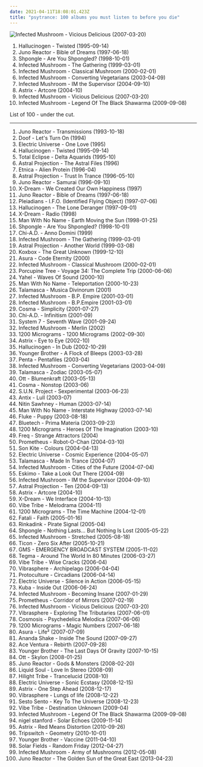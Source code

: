 ```yaml
---
date: 2021-04-11T18:08:01.423Z
title: "psytrance: 100 albums you must listen to before you die"
---
```

![Infected Mushroom - Vicious Delicious (2007-03-20)](http://coverartarchive.org/release/ded7ac3b-4a17-36a2-8fc5-4a878d229f35/1353184902-500.jpg "Infected Mushroom - Vicious Delicious (2007-03-20)")
<ol class="albums">
<li data-cover="http://coverartarchive.org/release/2e84f173-3c96-3fc0-8565-bfb85d8724a3/10752369965-500.jpg" data-tags="psytrance" role="button">Hallucinogen - Twisted (1995-09-14)</li>
<li data-cover="http://coverartarchive.org/release/59c9a570-4d4b-414e-90c1-f1f8c59fc21e/4225986565-500.jpg" data-tags="trance, psytrance, goa trance" role="button">Juno Reactor - Bible of Dreams (1997-06-18)</li>
<li data-cover="http://coverartarchive.org/release/5cfd4082-fb5e-4629-b734-4d2a7b62542c/2572934147-500.jpg" data-tags="psychedelic" role="button">Shpongle - Are You Shpongled? (1998-10-01)</li>
<li data-cover="http://coverartarchive.org/release/9e0c0528-df5e-3aac-97b1-0318a9fb23f2/3183924982-500.jpg" data-tags="psytrance, goa, electronic" role="button">Infected Mushroom - The Gathering (1999-03-01)</li>
<li data-cover="http://coverartarchive.org/release/16c9e950-dadb-4d50-a1ad-54c630b243e3/7594550991-500.jpg" data-tags="psytrance" role="button">Infected Mushroom - Classical Mushroom (2000-02-01)</li>
<li data-cover="https://img.discogs.com/G_lQGAvP2uMhUYgKP2sny3aAodE=/fit-in/600x596/filters:strip_icc():format(jpeg):mode_rgb():quality(90)/discogs-images/R-1019236-1464300306-9378.jpeg.jpg" data-tags="electronic, psytrance" role="button">Infected Mushroom - Converting Vegetarians (2003-04-09)</li>
<li data-cover="http://coverartarchive.org/release/e5fe454e-6a3c-3b82-b3af-99f638fb4e3c/11150293974-500.jpg" data-tags="trance, psytrance, electronic" role="button">Infected Mushroom - IM the Supervisor (2004-09-10)</li>
<li data-cover="http://coverartarchive.org/release/5c054155-b21f-4831-9acd-dd40029b53d7/4702925224-500.jpg" data-tags="psytrance" role="button">Astrix - Artcore (2004-10)</li>
<li data-cover="http://coverartarchive.org/release/ded7ac3b-4a17-36a2-8fc5-4a878d229f35/1353184902-500.jpg" data-tags="psytrance, electronic" role="button">Infected Mushroom - Vicious Delicious (2007-03-20)</li>
<li data-cover="http://coverartarchive.org/release/7e734f4f-3215-3153-8fa7-376cf8a8172e/8562147990-500.jpg" data-tags="electronic, psytrance, psychedelic" role="button">Infected Mushroom - Legend Of The Black Shawarma (2009-09-08)</li>
</ol>
List of 100 - under the cut.
<!-- more -->

_________________

<ol class="albums">
<li data-cover="http://coverartarchive.org/release/9c3f584f-dd01-445c-9fac-bbaf7a5abbba/24562001336-500.jpg" data-tags="trance, goa trance" role="button">
Juno Reactor - Transmissions (1993-10-18)
</li>
<li data-cover="https://img.discogs.com/jZubdfZ3HKq3YgBl6bzLPhgmwbg=/fit-in/600x599/filters:strip_icc():format(jpeg):mode_rgb():quality(90)/discogs-images/R-57749-1156885151.jpeg.jpg" data-tags="goa" role="button">
Doof - Let's Turn On (1994)
</li>
<li data-cover="http://coverartarchive.org/release/47cfdc0a-4ca7-4551-9ec1-04af9ced5df8/18409677760-500.jpg" data-tags="psytrance" role="button">
Electric Universe - One Love (1995)
</li>
<li data-cover="http://coverartarchive.org/release/2e84f173-3c96-3fc0-8565-bfb85d8724a3/10752369965-500.jpg" data-tags="psytrance" role="button">
Hallucinogen - Twisted (1995-09-14)
</li>
<li data-cover="http://coverartarchive.org/release/09605364-828b-4664-b142-c7aaf75aa82b/5512445694-500.jpg" data-tags="psytrance" role="button">
Total Eclipse - Delta Aquarids (1995-10)
</li>
<li data-cover="http://coverartarchive.org/release/cad07201-a676-35b5-b932-f7cba5b37f2c/9406374143-500.jpg" data-tags="goa" role="button">
Astral Projection - The Astral Files (1996)
</li>
<li data-cover="https://img.discogs.com/oGVMx4EOsAPTD9qTqABwK7Cf2JI=/fit-in/600x528/filters:strip_icc():format(jpeg):mode_rgb():quality(90)/discogs-images/R-71559-1106384654.jpg.jpg" data-tags="psytrance, goa" role="button">
Etnica - Alien Protein (1996-04)
</li>
<li data-cover="http://coverartarchive.org/release/724f81e5-6913-30d3-b979-0b9c87142d23/17511200093-500.jpg" data-tags="psytrance, goa" role="button">
Astral Projection - Trust In Trance (1996-05-10)
</li>
<li data-cover="http://coverartarchive.org/release/56eb8802-212e-4e9f-8420-6425a1288231/28425289758-500.jpg" data-tags="psytrance" role="button">
Juno Reactor - Samurai (1996-09-10)
</li>
<li data-cover="https://img.discogs.com/V2BepaU2FrxTsWJqgT-k5mJz06Q=/fit-in/600x600/filters:strip_icc():format(jpeg):mode_rgb():quality(90)/discogs-images/R-67757-1351163744-8943.jpeg.jpg" data-tags="psychedelic, psychedelic trance, psytrance" role="button">
X-Dream - We Created Our Own Happiness (1997)
</li>
<li data-cover="http://coverartarchive.org/release/59c9a570-4d4b-414e-90c1-f1f8c59fc21e/4225986565-500.jpg" data-tags="trance, psytrance, goa trance" role="button">
Juno Reactor - Bible of Dreams (1997-06-18)
</li>
<li data-cover="http://coverartarchive.org/release/5b2b08ad-acf9-4e59-8947-6cdfbc987296/7749414669-500.jpg" data-tags="goa, psytrance, goa trance, goa classic" role="button">
Pleiadians - I.F.O. (Identified Flying Object) (1997-07-06)
</li>
<li data-cover="http://coverartarchive.org/release/b38e3c1e-5f3d-48de-b998-1c2f3bde6ac7/10313867260-500.jpg" data-tags="psytrance, goa" role="button">
Hallucinogen - The Lone Deranger (1997-09-01)
</li>
<li data-cover="http://coverartarchive.org/release/230b0a29-1c53-3e85-bd07-b0a014b858c9/18421760662-500.jpg" data-tags="psytrance" role="button">
X-Dream - Radio (1998)
</li>
<li data-cover="https://img.discogs.com/FNOPwIwmILuJF9-HdSOKWjaV5HE=/fit-in/600x596/filters:strip_icc():format(jpeg):mode_rgb():quality(90)/discogs-images/R-86422-1202727245.jpeg.jpg" data-tags="goa, psytrance, miley cyrus, kim kardashian, pamela anderson, anna nicole smith, carmen electra, alex grey, ariana grande, iggy azalea, inna, favoritalbum, victoria silvstedt, faves in trance, jade laroche, jenny mccarthy, briana banks, aspen rose, ashley lane, anny aurora, noemie bilas" role="button">
Man With No Name - Earth Moving the Sun (1998-01-25)
</li>
<li data-cover="http://coverartarchive.org/release/5cfd4082-fb5e-4629-b734-4d2a7b62542c/2572934147-500.jpg" data-tags="psychedelic" role="button">
Shpongle - Are You Shpongled? (1998-10-01)
</li>
<li data-cover="https://img.discogs.com/9YW7QG1ZC6hmmqIU6e2cisOGENA=/fit-in/596x540/filters:strip_icc():format(jpeg):mode_rgb():quality(90)/discogs-images/R-74353-1204898649.jpeg.jpg" data-tags="goa, psytrance, i love it" role="button">
Chi-A.D. - Anno Domini (1999)
</li>
<li data-cover="http://coverartarchive.org/release/9e0c0528-df5e-3aac-97b1-0318a9fb23f2/3183924982-500.jpg" data-tags="psytrance, goa, electronic" role="button">
Infected Mushroom - The Gathering (1999-03-01)
</li>
<li data-cover="https://via.placeholder.com/450" data-tags="goa trance, goa, psytrance" role="button">
Astral Projection - Another World (1999-03-08)
</li>
<li data-cover="http://coverartarchive.org/release/9724f283-050b-446e-a956-fc5b084b1258/10768929537-500.jpg" data-tags="psytrance" role="button">
Koxbox - The Great Unknown (1999-12-10)
</li>
<li data-cover="http://coverartarchive.org/release/931a2b12-037e-4dfc-8ced-017c4ec7837e/20650664259-500.jpg" data-tags="ambient, psychill" role="button">
Asura - Code Eternity (2000)
</li>
<li data-cover="http://coverartarchive.org/release/16c9e950-dadb-4d50-a1ad-54c630b243e3/7594550991-500.jpg" data-tags="psytrance" role="button">
Infected Mushroom - Classical Mushroom (2000-02-01)
</li>
<li data-cover="https://img.discogs.com/o-VuGtQLwGU1wSkBcNilwsdTz5w=/fit-in/600x598/filters:strip_icc():format(jpeg):mode_rgb():quality(90)/discogs-images/R-6834426-1427614329-9558.jpeg.jpg" data-tags="progressive rock" role="button">
Porcupine Tree - Voyage 34: The Complete Trip (2000-06-06)
</li>
<li data-cover="http://coverartarchive.org/release/cf40b167-5991-4a1d-8dc9-ad7a28dff10d/1242609371-500.jpg" data-tags="psytrance" role="button">
Yahel - Waves Of Sound (2000-10)
</li>
<li data-cover="http://coverartarchive.org/release/44b52887-ce26-430f-8413-ebf25da385b2/16662731622-500.jpg" data-tags="psytrance, goa" role="button">
Man With No Name - Teleportation (2000-10-23)
</li>
<li data-cover="http://coverartarchive.org/release/78ab4558-614d-4ad3-9b4d-7ff369497f57/1467900993-500.jpg" data-tags="psychedelic, psytrance, trance" role="button">
Talamasca - Musica Divinorum (2001)
</li>
<li data-cover="http://coverartarchive.org/release/fb27e386-d568-4d46-a38b-ffa3ddac13c1/8890719356-500.jpg" data-tags="psytrance" role="button">
Infected Mushroom - B.P. Empire (2001-03-01)
</li>
<li data-cover="http://coverartarchive.org/release/1d71b97e-c836-3610-be49-867910cc880e/10665722192-500.jpg" data-tags="electronic" role="button">
Infected Mushroom - B.P.Empire (2001-03-01)
</li>
<li data-cover="http://coverartarchive.org/release/090f7e87-5a12-4bb7-8a8e-9eb7a49a8671/10527125003-500.jpg" data-tags="psytrance" role="button">
Cosma - Simplicity (2001-07-27)
</li>
<li data-cover="http://coverartarchive.org/release/52b6f95a-5442-48f8-bebc-21003640aa5a/3063735786-500.jpg" data-tags="goa, psytrance" role="button">
Chi-A.D. - Infinitism (2001-09)
</li>
<li data-cover="https://img.discogs.com/bfCzAZbrtaUz-xHvD3LVE2q_q4U=/fit-in/600x600/filters:strip_icc():format(jpeg):mode_rgb():quality(90)/discogs-images/R-35896-1278899059.jpeg.jpg" data-tags="trance, electronic, ambient" role="button">
System 7 - Seventh Wave (2001-09-24)
</li>
<li data-cover="http://coverartarchive.org/release/b556f511-1a7d-4c7c-a14d-13fda250dfcf/3420882655-500.jpg" data-tags="electronic" role="button">
Infected Mushroom - Merlin (2002)
</li>
<li data-cover="http://coverartarchive.org/release/a52771a9-ddca-4416-94c7-009aa8900b94/5225138071-500.jpg" data-tags="psychedelic trance" role="button">
1200 Micrograms - 1200 Micrograms (2002-09-30)
</li>
<li data-cover="https://img.discogs.com/AZgL_7XxWzLrtnvrIpxoQFn4-Qo=/fit-in/595x600/filters:strip_icc():format(jpeg):mode_rgb():quality(90)/discogs-images/R-66007-1425201434-7457.jpeg.jpg" data-tags="psytrance" role="button">
Astrix - Eye to Eye (2002-10)
</li>
<li data-cover="http://coverartarchive.org/release/401f1131-8509-4c25-bbfe-a7cff4b0705e/10313386444-500.jpg" data-tags="psydub, dub" role="button">
Hallucinogen - In Dub (2002-10-29)
</li>
<li data-cover="http://coverartarchive.org/release/7b934e84-7898-4250-9ee2-c9bed1b4d2a5/11194847884-500.jpg" data-tags="psytrance, psychill, electronic, ambient" role="button">
Younger Brother - A Flock of Bleeps (2003-03-28)
</li>
<li data-cover="http://coverartarchive.org/release/f208c810-60a4-42cb-a005-6d5f74f11baf/21920865717-500.jpg" data-tags="psytrance" role="button">
Penta - Pentafiles (2003-04)
</li>
<li data-cover="https://img.discogs.com/G_lQGAvP2uMhUYgKP2sny3aAodE=/fit-in/600x596/filters:strip_icc():format(jpeg):mode_rgb():quality(90)/discogs-images/R-1019236-1464300306-9378.jpeg.jpg" data-tags="electronic, psytrance" role="button">
Infected Mushroom - Converting Vegetarians (2003-04-09)
</li>
<li data-cover="http://coverartarchive.org/release/a39f9236-08d4-40ea-bbdc-b947b9fa531d/1467910693-500.jpg" data-tags="psytrance" role="button">
Talamasca - Zodiac (2003-05-07)
</li>
<li data-cover="http://coverartarchive.org/release/99e39642-cae5-4061-9800-751108bc650b/6477557415-500.jpg" data-tags="dub, ambient" role="button">
Ott - Blumenkraft (2003-05-13)
</li>
<li data-cover="http://coverartarchive.org/release/47015de4-4f7f-4148-bd2a-df3709e2e2ee/19415084984-500.jpg" data-tags="psytrance, goa" role="button">
Cosma - Nonstop (2003-06)
</li>
<li data-cover="https://img.discogs.com/JbewW2kimeysuWOjUTyO_RV0mCg=/fit-in/559x500/filters:strip_icc():format(jpeg):mode_rgb():quality(90)/discogs-images/R-143222-1119822547.jpg.jpg" data-tags="psytrance" role="button">
S.U.N. Project - Sexperimental (2003-06-23)
</li>
<li data-cover="http://coverartarchive.org/release/c9f51bb0-35d5-4083-9e8c-9693d3a767d6/3177530186-500.jpg" data-tags="progressive trance, psytrance" role="button">
Antix - Lull (2003-07)
</li>
<li data-cover="http://coverartarchive.org/release/bead97cb-137a-47cb-bcb5-09f5fe28b841/8126285718-500.jpg" data-tags="chillout" role="button">
Nitin Sawhney - Human (2003-07-14)
</li>
<li data-cover="http://coverartarchive.org/release/54cd8ac4-5e7b-4a13-97e0-958c64ec4a5f/4389842044-500.jpg" data-tags="psytrance" role="button">
Man With No Name - Interstate Highway (2003-07-14)
</li>
<li data-cover="http://coverartarchive.org/release/a80b68e3-227b-4536-9b25-9c0aa51c1359/6493811465-500.jpg" data-tags="electronic" role="button">
Fluke - Puppy (2003-08-18)
</li>
<li data-cover="http://coverartarchive.org/release/961a2b5d-64a9-43d8-83ea-da28a93c039a/999164021-500.jpg" data-tags="ambient, chillout, psybient" role="button">
Bluetech - Prima Materia (2003-09-23)
</li>
<li data-cover="http://coverartarchive.org/release/60a13ddd-9ea6-4426-b927-cb0e940450d7/5225689875-500.jpg" data-tags="goa" role="button">
1200 Micrograms - Heroes Of The Imagination (2003-10)
</li>
<li data-cover="http://coverartarchive.org/release/8d97ccb3-6c8a-4bd6-a57d-d4cd9f4ef308/7749377592-500.jpg" data-tags="psychedelic, progressive trance, psytrance" role="button">
Freq - Strange Attractors (2004)
</li>
<li data-cover="http://coverartarchive.org/release/18e8a508-9a6b-4bee-a2f3-1945a42e1179/10313172783-500.jpg" data-tags="psytrance" role="button">
Prometheus - Robot-O-Chan (2004-03-10)
</li>
<li data-cover="http://coverartarchive.org/release/2cfab282-600a-48a9-b947-b72a82f6b710/8843906324-500.jpg" data-tags="psytrance" role="button">
Son Kite - Colours (2004-04-13)
</li>
<li data-cover="http://coverartarchive.org/release/831a4414-3c51-4cb0-86b3-562370f6518d/18403022867-500.jpg" data-tags="psytrance" role="button">
Electric Universe - Cosmic Experience (2004-05-07)
</li>
<li data-cover="http://coverartarchive.org/release/bfc2d4f1-9464-494b-8a3e-34fc74937674/1462972710-500.jpg" data-tags="psytrance" role="button">
Talamasca - Made In Trance (2004-07)
</li>
<li data-cover="http://coverartarchive.org/release/9111bc76-628a-43fd-a109-a337ce27ed5b/6006993529-500.jpg" data-tags="electronic" role="button">
Infected Mushroom - Cities of the Future (2004-07-04)
</li>
<li data-cover="https://via.placeholder.com/450" data-tags="goa, psytrance, psy, eskimo" role="button">
Eskimo - Take a Look Out There (2004-09)
</li>
<li data-cover="http://coverartarchive.org/release/e5fe454e-6a3c-3b82-b3af-99f638fb4e3c/11150293974-500.jpg" data-tags="trance, psytrance, electronic" role="button">
Infected Mushroom - IM the Supervisor (2004-09-10)
</li>
<li data-cover="http://coverartarchive.org/release/800068ff-75a1-3fdc-963a-62d388f26bbf/21220422801-500.jpg" data-tags="trance, goa" role="button">
Astral Projection - Ten (2004-09-13)
</li>
<li data-cover="http://coverartarchive.org/release/5c054155-b21f-4831-9acd-dd40029b53d7/4702925224-500.jpg" data-tags="psytrance" role="button">
Astrix - Artcore (2004-10)
</li>
<li data-cover="https://img.discogs.com/GKFBGEhNl_l58ijth25SqNQWp2o=/fit-in/512x512/filters:strip_icc():format(jpeg):mode_rgb():quality(90)/discogs-images/R-351002-1147017236.jpeg.jpg" data-tags="psychedelic trance, psytrance" role="button">
X-Dream - We Interface (2004-10-13)
</li>
<li data-cover="http://coverartarchive.org/release/0ba54bf7-4890-452e-ae0f-290d2f4cd39e/2392119510-500.jpg" data-tags="psytrance" role="button">
Vibe Tribe - Melodrama (2004-11)
</li>
<li data-cover="http://coverartarchive.org/release/3ea37f9b-0bf9-48ee-ac94-99a978063130/5225754560-500.jpg" data-tags="psychedelic trance, psytrance, psy trance" role="button">
1200 Micrograms - The Time Machine (2004-12-01)
</li>
<li data-cover="https://img.discogs.com/asva7VJ138kLrHMWw-KW7gCQJag=/fit-in/512x512/filters:strip_icc():format(jpeg):mode_rgb():quality(90)/discogs-images/R-391825-1107213628.jpg.jpg" data-tags="psytrance" role="button">
Fatali - Faith (2005-01-16)
</li>
<li data-cover="https://img.discogs.com/n78aruqghHzFQNvqguOS4bQzZ3g=/fit-in/498x500/filters:strip_icc():format(jpeg):mode_rgb():quality(90)/discogs-images/R-448353-1126258120.jpeg.jpg" data-tags="psytrance" role="button">
Rinkadink - Pirate Signal (2005-04)
</li>
<li data-cover="http://coverartarchive.org/release/1f333f1e-e33d-4271-bb7a-9f0dcf7c4988/3697544961-500.jpg" data-tags="psychedelic" role="button">
Shpongle - Nothing Lasts... But Nothing Is Lost (2005-05-22)
</li>
<li data-cover="http://coverartarchive.org/release/54032dc4-f2e3-4af1-989b-277bdba77c75/12985112771-500.jpg" data-tags="electronic, psytrance" role="button">
Infected Mushroom - Stretched (2005-08-18)
</li>
<li data-cover="http://coverartarchive.org/release/7fc778f1-b307-48cf-bd1b-65a07a4086b6/3178738142-500.jpg" data-tags="psytrance" role="button">
Ticon - Zero Six After (2005-10-21)
</li>
<li data-cover="http://coverartarchive.org/release/05998956-a7bf-475c-8c1a-20bfa987366e/8312618887-500.jpg" data-tags="trance, electronic, psytrance" role="button">
GMS - EMERGENCY BROADCAST SYSTEM (2005-11-02)
</li>
<li data-cover="https://img.discogs.com/w_5ut7SoHHKRr4QUicKi8Wahj9w=/fit-in/600x594/filters:strip_icc():format(jpeg):mode_rgb():quality(90)/discogs-images/R-653829-1486872637-9616.jpeg.jpg" data-tags="psytrance" role="button">
Tegma - Around The World In 80 Minutes (2006-03-27)
</li>
<li data-cover="http://coverartarchive.org/release/4dac64cb-04b8-49d7-809d-485bffe52aa8/12494210599-500.jpg" data-tags="psytrance" role="button">
Vibe Tribe - Wise Cracks (2006-04)
</li>
<li data-cover="http://coverartarchive.org/release/1d33a971-8f34-4498-953b-26ae85c4cdd6/10894951825-500.jpg" data-tags="psytrance" role="button">
Vibrasphere - Archipelago (2006-04-04)
</li>
<li data-cover="https://img.discogs.com/8aUSkmqWfyN9ijt4HnhArWqrbAA=/fit-in/600x600/filters:strip_icc():format(jpeg):mode_rgb():quality(90)/discogs-images/R-662226-1154876528.jpeg.jpg" data-tags="progressive trance, psychedelic trance, psytrance" role="button">
Protoculture - Circadians (2006-04-14)
</li>
<li data-cover="https://img.discogs.com/IqUq410Kkq5-tUlAvDZjoTRi4Hs=/fit-in/512x512/filters:strip_icc():format(jpeg):mode_rgb():quality(90)/discogs-images/R-694848-1148642823.jpeg.jpg" data-tags="psytrance" role="button">
Electric Universe - Silence in Action (2006-05-15)
</li>
<li data-cover="http://coverartarchive.org/release/552aedd6-05e7-46a4-bdac-ebf06be94d06/2698016881-500.jpg" data-tags="chillout, downtempo, ambient, psychill" role="button">
Kuba - Inside Out (2006-06-24)
</li>
<li data-cover="http://coverartarchive.org/release/bdb75a15-89a6-480e-b329-01fdcc0f7e24/12984970979-500.jpg" data-tags="electronic" role="button">
Infected Mushroom - Becoming Insane (2007-01-29)
</li>
<li data-cover="https://via.placeholder.com/450" data-tags="new age, psytrance, milla jovovich, kim kardashian, jenna jameson, sharon stone, sarenna lee, sabrina sabrok, minka, nina agdal, wendy whoppers, claire castel, ava addams, aletta ocean, tabatha cash, julia channel, louise jenson" role="button">
Prometheus - Corridor of Mirrors (2007-02-19)
</li>
<li data-cover="http://coverartarchive.org/release/ded7ac3b-4a17-36a2-8fc5-4a878d229f35/1353184902-500.jpg" data-tags="psytrance, electronic" role="button">
Infected Mushroom - Vicious Delicious (2007-03-20)
</li>
<li data-cover="http://coverartarchive.org/release/f87f3b49-d278-45f6-866a-7135dd474889/3076669072-500.jpg" data-tags="psytrance, progressive trance" role="button">
Vibrasphere - Exploring The Tributaries (2007-06-01)
</li>
<li data-cover="https://img.discogs.com/VOZ6zxa4lh-uFiGh8uXe7PbII-U=/fit-in/450x450/filters:strip_icc():format(jpeg):mode_rgb():quality(90)/discogs-images/R-1256040-1243268798.jpeg.jpg" data-tags="trance, electronica, goa, psytrance, kim kardashian, pamela anderson, anna nicole smith, carmen electra, victoria silvstedt, jade laroche, jenny mccarthy" role="button">
Cosmosis - Psychedelica Melodica (2007-06-06)
</li>
<li data-cover="https://via.placeholder.com/450" data-tags="psytrance" role="button">
1200 Micrograms - Magic Numbers (2007-06-18)
</li>
<li data-cover="http://coverartarchive.org/release/27d0e3c6-fa11-4a87-afad-980ec639c515/4028427397-500.jpg" data-tags="ambient, psychill" role="button">
Asura - Life² (2007-07-09)
</li>
<li data-cover="http://coverartarchive.org/release/2a6f86f2-65cf-4850-9dfe-fe493e63cc12/12494213750-500.jpg" data-tags="trance, electronic, psytrance, full-on" role="button">
Ananda Shake - Inside The Sound (2007-09-27)
</li>
<li data-cover="http://coverartarchive.org/release/95c16e6a-52a4-4b2e-8104-7971943a9380/3093877141-500.jpg" data-tags="progressive psytrance, psytrance" role="button">
Ace Ventura - Rebirth (2007-09-28)
</li>
<li data-cover="http://coverartarchive.org/release/913fd1ba-4f98-47b9-8e58-a495066f94c2/10298509218-500.jpg" data-tags="psychedelic, chillout" role="button">
Younger Brother - The Last Days Of Gravity (2007-10-15)
</li>
<li data-cover="http://coverartarchive.org/release/b7bfc318-2b99-40f0-9052-58fc57c2417e/10298830949-500.jpg" data-tags="dub" role="button">
Ott - Skylon (2008-01-25)
</li>
<li data-cover="http://coverartarchive.org/release/a404d2d9-fe3e-41c7-8488-28fe6159871c/8558459453-500.jpg" data-tags="trance, psychedelic, goa" role="button">
Juno Reactor - Gods & Monsters (2008-02-20)
</li>
<li data-cover="https://img.discogs.com/KQXu3iAWgTzxqH6FGbNb99BiVNw=/fit-in/600x538/filters:strip_icc():format(jpeg):mode_rgb():quality(90)/discogs-images/R-1474903-1222446900.jpeg.jpg" data-tags="trance, progressive, psytrance" role="button">
Liquid Soul - Love In Stereo (2008-09)
</li>
<li data-cover="http://coverartarchive.org/release/6184e68d-0887-475c-8ad0-9e161e3aee78/1762259519-500.jpg" data-tags="psytrance, natural trance, collective sonance, acoustic trance, hilight tribe, free palestine, trancelucid" role="button">
Hilight Tribe - Trancelucid (2008-10)
</li>
<li data-cover="https://img.discogs.com/a4ZeztJizDv4jZA1U08Hd6z1-jw=/fit-in/600x586/filters:strip_icc():format(jpeg):mode_rgb():quality(90)/discogs-images/R-1573457-1536839814-1308.jpeg.jpg" data-tags="psytrance" role="button">
Electric Universe - Sonic Ecstasy (2008-12-15)
</li>
<li data-cover="http://coverartarchive.org/release/e71e2e3e-64a5-4492-bb6d-acaa4c5ceae1/4377083608-500.jpg" data-tags="psytrance" role="button">
Astrix - One Step Ahead (2008-12-17)
</li>
<li data-cover="http://coverartarchive.org/release/852303fd-7651-451c-96f8-5193122b8490/10899999862-500.jpg" data-tags="chillout, psychedelic, psychill" role="button">
Vibrasphere - Lungs of life (2008-12-22)
</li>
<li data-cover="http://coverartarchive.org/release/a443b45f-f7c9-4812-9287-926b8397cc09/3048051708-500.jpg" data-tags="psytrance" role="button">
Sesto Sento - Key To The Universe (2008-12-23)
</li>
<li data-cover="http://coverartarchive.org/release/ae77b57b-02bc-4ded-831a-f3bdebafa7ce/3447851903-500.jpg" data-tags="psytrance" role="button">
Vibe Tribe - Destination Unknown (2009-04)
</li>
<li data-cover="http://coverartarchive.org/release/7e734f4f-3215-3153-8fa7-376cf8a8172e/8562147990-500.jpg" data-tags="electronic, psytrance, psychedelic" role="button">
Infected Mushroom - Legend Of The Black Shawarma (2009-09-08)
</li>
<li data-cover="http://coverartarchive.org/release/a4709966-f695-4347-bd15-da2271295c67/12901779953-500.jpg" data-tags="electronic" role="button">
nigel stanford - Solar Echoes (2009-11-14)
</li>
<li data-cover="http://coverartarchive.org/release/08c1d600-38a5-4182-9047-028d7e4afd7d/9168788552-500.jpg" data-tags="psytrance" role="button">
Astrix - Red Means Distortion (2010-09-26)
</li>
<li data-cover="https://img.discogs.com/BctcH_LLJeQl8tDokF4XkPf1taQ=/fit-in/600x545/filters:strip_icc():format(jpeg):mode_rgb():quality(90)/discogs-images/R-2474220-1534966169-9301.jpeg.jpg" data-tags="chillout, ambient" role="button">
Tripswitch - Geometry (2010-10-01)
</li>
<li data-cover="https://img.discogs.com/hexltCz9MB6mgA_9NK30G6YvZ5k=/fit-in/300x300/filters:strip_icc():format(jpeg):mode_rgb():quality(90)/discogs-images/R-2823730-1302659352.jpeg.jpg" data-tags="progressive rock, psychedelic rock" role="button">
Younger Brother - Vaccine (2011-04-10)
</li>
<li data-cover="http://coverartarchive.org/release/c91bb2c6-7bbc-4348-9d28-c7c669f497e2/1840192949-500.jpg" data-tags="electronic, chillout, ambient, psy trance" role="button">
Solar Fields - Random Friday (2012-04-27)
</li>
<li data-cover="http://coverartarchive.org/release/24187665-87de-40eb-82db-ad38b6ca1566/1078624918-500.jpg" data-tags="electronic, dubstep, electro" role="button">
Infected Mushroom - Army of Mushrooms (2012-05-08)
</li>
<li data-cover="http://coverartarchive.org/release/c5698ae7-f643-435a-b4a8-08a8f31a8bf3/8558532029-500.jpg" data-tags="psytrance, tribal" role="button">
Juno Reactor - The Golden Sun of the Great East (2013-04-23)
</li>
</ol>